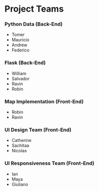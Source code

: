 # Project Teams

### Python Data (Back-End)
- Tomer
- Mauricio
- Andrew
- Federico

### Flask (Back-End)
- William
- Salvador
- Ravin
- Robin

### Map Implementation (Front-End)
- Robin
- Ravin

### UI Design Team (Front-End)
- Catherine
- Sachitaa
- Nicolas

### UI Responsiveness Team (Front-End)
- Ian
- Maya
- Giuliano
